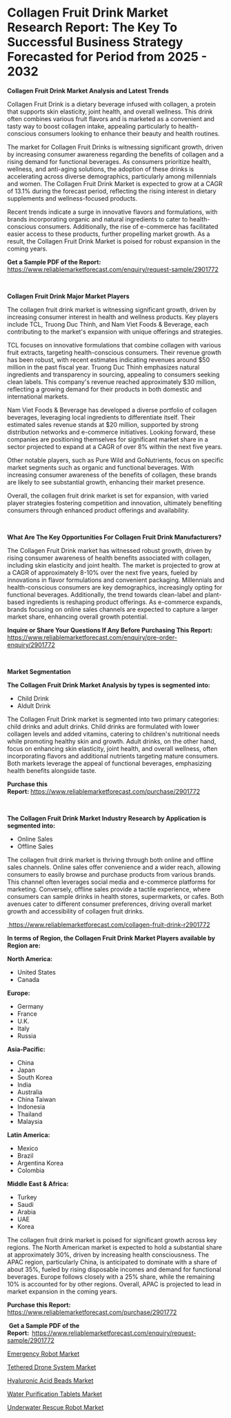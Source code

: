 <p><h1>Collagen Fruit Drink Market Research Report: The Key To Successful Business Strategy Forecasted for Period from 2025 - 2032</h1></p><p><strong>Collagen Fruit Drink Market Analysis and Latest Trends</strong></p>
<p><p>Collagen Fruit Drink is a dietary beverage infused with collagen, a protein that supports skin elasticity, joint health, and overall wellness. This drink often combines various fruit flavors and is marketed as a convenient and tasty way to boost collagen intake, appealing particularly to health-conscious consumers looking to enhance their beauty and health routines.</p><p>The market for Collagen Fruit Drinks is witnessing significant growth, driven by increasing consumer awareness regarding the benefits of collagen and a rising demand for functional beverages. As consumers prioritize health, wellness, and anti-aging solutions, the adoption of these drinks is accelerating across diverse demographics, particularly among millennials and women. The Collagen Fruit Drink Market is expected to grow at a CAGR of 13.1% during the forecast period, reflecting the rising interest in dietary supplements and wellness-focused products.</p><p>Recent trends indicate a surge in innovative flavors and formulations, with brands incorporating organic and natural ingredients to cater to health-conscious consumers. Additionally, the rise of e-commerce has facilitated easier access to these products, further propelling market growth. As a result, the Collagen Fruit Drink Market is poised for robust expansion in the coming years.</p></p>
<p><strong>Get a Sample PDF of the Report:&nbsp;</strong> <a href="https://www.reliablemarketforecast.com/enquiry/request-sample/2901772?utm_campaign=1130&utm_medium=2&utm_source=Github&utm_content=ia&utm_term=16032025&utm_id=collagen-fruit-drink">https://www.reliablemarketforecast.com/enquiry/request-sample/2901772</a></p>
<p>&nbsp;</p>
<p><strong>Collagen Fruit Drink Major Market Players</strong></p>
<p><p>The collagen fruit drink market is witnessing significant growth, driven by increasing consumer interest in health and wellness products. Key players include TCL, Truong Duc Thinh, and Nam Viet Foods & Beverage, each contributing to the market's expansion with unique offerings and strategies.</p><p>TCL focuses on innovative formulations that combine collagen with various fruit extracts, targeting health-conscious consumers. Their revenue growth has been robust, with recent estimates indicating revenues around $50 million in the past fiscal year. Truong Duc Thinh emphasizes natural ingredients and transparency in sourcing, appealing to consumers seeking clean labels. This company's revenue reached approximately $30 million, reflecting a growing demand for their products in both domestic and international markets.</p><p>Nam Viet Foods & Beverage has developed a diverse portfolio of collagen beverages, leveraging local ingredients to differentiate itself. Their estimated sales revenue stands at $20 million, supported by strong distribution networks and e-commerce initiatives. Looking forward, these companies are positioning themselves for significant market share in a sector projected to expand at a CAGR of over 8% within the next five years.</p><p>Other notable players, such as Pure Wild and GoNutrients, focus on specific market segments such as organic and functional beverages. With increasing consumer awareness of the benefits of collagen, these brands are likely to see substantial growth, enhancing their market presence.</p><p>Overall, the collagen fruit drink market is set for expansion, with varied player strategies fostering competition and innovation, ultimately benefiting consumers through enhanced product offerings and availability.</p></p>
<p>&nbsp;</p>
<p><strong>What Are The Key Opportunities For Collagen Fruit Drink Manufacturers?</strong></p>
<p><p>The Collagen Fruit Drink market has witnessed robust growth, driven by rising consumer awareness of health benefits associated with collagen, including skin elasticity and joint health. The market is projected to grow at a CAGR of approximately 8-10% over the next five years, fueled by innovations in flavor formulations and convenient packaging. Millennials and health-conscious consumers are key demographics, increasingly opting for functional beverages. Additionally, the trend towards clean-label and plant-based ingredients is reshaping product offerings. As e-commerce expands, brands focusing on online sales channels are expected to capture a larger market share, enhancing overall growth potential.</p></p>
<p><strong>Inquire or Share Your Questions If Any Before Purchasing This Report:</strong> <a href="https://www.reliablemarketforecast.com/enquiry/pre-order-enquiry/2901772?utm_campaign=1130&utm_medium=2&utm_source=Github&utm_content=ia&utm_term=16032025&utm_id=collagen-fruit-drink">https://www.reliablemarketforecast.com/enquiry/pre-order-enquiry/2901772</a></p>
<p>&nbsp;</p>
<p><strong>Market Segmentation</strong></p>
<p><strong>The Collagen Fruit Drink Market Analysis by types is segmented into:</strong></p>
<p><ul><li>Child Drink</li><li>Aldult Drink</li></ul></p>
<p><p>The Collagen Fruit Drink market is segmented into two primary categories: child drinks and adult drinks. Child drinks are formulated with lower collagen levels and added vitamins, catering to children's nutritional needs while promoting healthy skin and growth. Adult drinks, on the other hand, focus on enhancing skin elasticity, joint health, and overall wellness, often incorporating flavors and additional nutrients targeting mature consumers. Both markets leverage the appeal of functional beverages, emphasizing health benefits alongside taste.</p></p>
<p><strong>Purchase this Report:&nbsp;</strong><a href="https://www.reliablemarketforecast.com/purchase/2901772?utm_campaign=1130&utm_medium=2&utm_source=Github&utm_content=ia&utm_term=16032025&utm_id=collagen-fruit-drink">https://www.reliablemarketforecast.com/purchase/2901772</a></p>
<p>&nbsp;</p>
<p><strong>The Collagen Fruit Drink Market Industry Research by Application is segmented into:</strong></p>
<p><ul><li>Online Sales</li><li>Offline Sales</li></ul></p>
<p><p>The collagen fruit drink market is thriving through both online and offline sales channels. Online sales offer convenience and a wider reach, allowing consumers to easily browse and purchase products from various brands. This channel often leverages social media and e-commerce platforms for marketing. Conversely, offline sales provide a tactile experience, where consumers can sample drinks in health stores, supermarkets, or cafes. Both avenues cater to different consumer preferences, driving overall market growth and accessibility of collagen fruit drinks.</p></p>
<p><a href="https://www.reliablemarketforecast.com/collagen-fruit-drink-r2901772?utm_campaign=1130&utm_medium=2&utm_source=Github&utm_content=ia&utm_term=16032025&utm_id=collagen-fruit-drink">&nbsp;https://www.reliablemarketforecast.com/collagen-fruit-drink-r2901772</a></p>
<p><strong>In terms of Region, the Collagen Fruit Drink Market Players available by Region are:</strong></p>
<p>
    <p> <strong> North America: </strong>
        <ul>
            <li>United States</li>
            <li>Canada</li>
        </ul>
        </p> 
    <p> <strong> Europe: </strong>
        <ul>
            <li>Germany</li>
            <li>France</li>
            <li>U.K.</li>
            <li>Italy</li>
            <li>Russia</li>
        </ul>
        </p> 
    <p> <strong> Asia-Pacific: </strong>
        <ul>
            <li>China</li>
            <li>Japan</li>
            <li>South Korea</li>
            <li>India</li>
            <li>Australia</li>
            <li>China Taiwan</li>
            <li>Indonesia</li>
            <li>Thailand</li>
            <li>Malaysia</li>
        </ul>
        </p> 
    <p> <strong> Latin America: </strong>
        <ul>
            <li>Mexico</li>
            <li>Brazil</li>
            <li>Argentina Korea</li>
            <li>Colombia</li>
        </ul>
        </p> 
    <p> <strong> Middle East & Africa: </strong>
        <ul>
            <li>Turkey</li>
            <li>Saudi</li>
            <li>Arabia</li>
            <li>UAE</li>
            <li>Korea</li>
        </ul>
    </p>
    </p>
<p><p>The collagen fruit drink market is poised for significant growth across key regions. The North American market is expected to hold a substantial share at approximately 30%, driven by increasing health consciousness. The APAC region, particularly China, is anticipated to dominate with a share of about 35%, fueled by rising disposable incomes and demand for functional beverages. Europe follows closely with a 25% share, while the remaining 10% is accounted for by other regions. Overall, APAC is projected to lead in market expansion in the coming years.</p></p>
<p><strong>Purchase this Report: </strong><a href="https://www.reliablemarketforecast.com/purchase/2901772?utm_campaign=1130&utm_medium=2&utm_source=Github&utm_content=ia&utm_term=16032025&utm_id=collagen-fruit-drink">https://www.reliablemarketforecast.com/purchase/2901772</a></p>
<p>&nbsp;<strong>Get a Sample PDF of the Report:&nbsp;&nbsp;</strong><a href="https://www.reliablemarketforecast.com/enquiry/request-sample/2901772?utm_campaign=1130&utm_medium=2&utm_source=Github&utm_content=ia&utm_term=16032025&utm_id=collagen-fruit-drink">https://www.reliablemarketforecast.com/enquiry/request-sample/2901772</a></p>
<p><strong></strong></p>
<p><p><a href="https://github.com/vestadjogile/Market-Research-Report-List-1/blob/main/emergency-robot-market.md?utm_campaign=1130&utm_medium=2&utm_source=Github&utm_content=ia&utm_term=16032025&utm_id=collagen-fruit-drink">Emergency Robot Market</a></p><p><a href="https://github.com/lelahokendo/Market-Research-Report-List-1/blob/main/tethered-drone-system-market.md?utm_campaign=1130&utm_medium=2&utm_source=Github&utm_content=ia&utm_term=16032025&utm_id=collagen-fruit-drink">Tethered Drone System Market</a></p><p><a href="https://github.com/eskelimaksic/Market-Research-Report-List-1/blob/main/hyaluronic-acid-beads-market.md?utm_campaign=1130&utm_medium=2&utm_source=Github&utm_content=ia&utm_term=16032025&utm_id=collagen-fruit-drink">Hyaluronic Acid Beads Market</a></p><p><a href="https://github.com/hatlepigna2s/Market-Research-Report-List-1/blob/main/water-purification-tablets-market.md?utm_campaign=1130&utm_medium=2&utm_source=Github&utm_content=ia&utm_term=16032025&utm_id=collagen-fruit-drink">Water Purification Tablets Market</a></p><p><a href="https://github.com/wantadhagino/Market-Research-Report-List-1/blob/main/underwater-rescue-robot-market.md?utm_campaign=1130&utm_medium=2&utm_source=Github&utm_content=ia&utm_term=16032025&utm_id=collagen-fruit-drink">Underwater Rescue Robot Market</a></p></p>